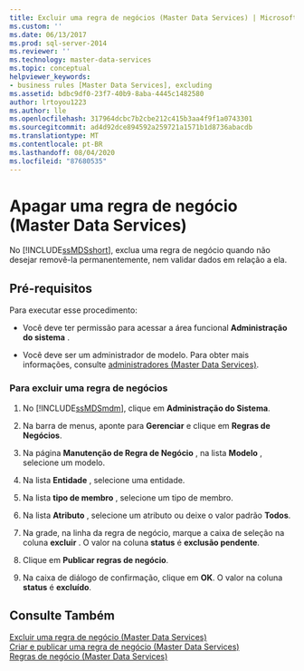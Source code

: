 ```yaml
---
title: Excluir uma regra de negócios (Master Data Services) | Microsoft Docs
ms.custom: ''
ms.date: 06/13/2017
ms.prod: sql-server-2014
ms.reviewer: ''
ms.technology: master-data-services
ms.topic: conceptual
helpviewer_keywords:
- business rules [Master Data Services], excluding
ms.assetid: bdbc9df0-23f7-40b9-8aba-4445c1482580
author: lrtoyou1223
ms.author: lle
ms.openlocfilehash: 317964dcbc7b2cbe212c415b3aa4f9f1a0743301
ms.sourcegitcommit: ad4d92dce894592a259721a1571b1d8736abacdb
ms.translationtype: MT
ms.contentlocale: pt-BR
ms.lasthandoff: 08/04/2020
ms.locfileid: "87680535"
---
```

# <a name="exclude-a-business-rule-master-data-services"></a>Apagar uma regra de negócio (Master Data Services)
  No [!INCLUDE[ssMDSshort](../includes/ssmdsshort-md.md)], exclua uma regra de negócio quando não desejar removê-la permanentemente, nem validar dados em relação a ela.  
  
## <a name="prerequisites"></a>Pré-requisitos  
 Para executar esse procedimento:  
  
-   Você deve ter permissão para acessar a área funcional **Administração do sistema** .  
  
-   Você deve ser um administrador de modelo. Para obter mais informações, consulte [administradores &#40;Master Data Services&#41;](administrators-master-data-services.md).  
  
### <a name="to-exclude-a-business-rule"></a>Para excluir uma regra de negócios  
  
1.  No [!INCLUDE[ssMDSmdm](../includes/ssmdsmdm-md.md)], clique em **Administração do Sistema**.  
  
2.  Na barra de menus, aponte para **Gerenciar** e clique em **Regras de Negócios**.  
  
3.  Na página **Manutenção de Regra de Negócio** , na lista **Modelo** , selecione um modelo.  
  
4.  Na lista **Entidade** , selecione uma entidade.  
  
5.  Na lista **tipo de membro** , selecione um tipo de membro.  
  
6.  Na lista **Atributo** , selecione um atributo ou deixe o valor padrão **Todos**.  
  
7.  Na grade, na linha da regra de negócio, marque a caixa de seleção na coluna **excluir** . O valor na coluna **status** é **exclusão pendente**.  
  
8.  Clique em **Publicar regras de negócio**.  
  
9. Na caixa de diálogo de confirmação, clique em **OK**. O valor na coluna **status** é **excluído**.  
  
## <a name="see-also"></a>Consulte Também  
 [Excluir uma regra de negócio &#40;Master Data Services&#41;](../../2014/master-data-services/delete-a-business-rule-master-data-services.md)   
 [Criar e publicar uma regra de negócio &#40;Master Data Services&#41;](../../2014/master-data-services/create-and-publish-a-business-rule-master-data-services.md)   
 [Regras de negócio &#40;Master Data Services&#41;](../../2014/master-data-services/business-rules-master-data-services.md)  
  
  
